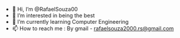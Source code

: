 - 👋 Hi, I’m @RafaelSouza00
- 👀 I’m interested in being the best
- 🌱 I’m currently learning Computer Engineering
- 📫 How to reach me : By gmail - rafaelsouza2000.rs@gmail.com

<!---
RafaelSouza00/RafaelSouza00 is a ✨ special ✨ repository because its `README.md` (this file) appears on your GitHub profile.
You can click the Preview link to take a look at your changes.
--->

